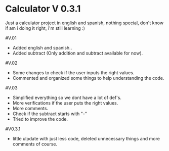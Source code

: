# Calculator V 0.3.1
Just a calculator project in english and spanish, nothing special, don't know if am i doing it right, i'm still learning :)

#V.01
- Added english and spanish..
- Added subtract (Only addition and subtract available for now).

#V.02
- Some changes to check if the user inputs the right values.
- Commented and organized some things to help understanding the code.

#V.03
- Simplified everything so we dont have a lot of def's.
- More verifications if the user puts the right values.
- More comments.
- Check if the subtract starts with "-"
- Tried to improve the code.

#V0.3.1
- little ulpdate with just less code, deleted unnecessary things and more comments of course.
